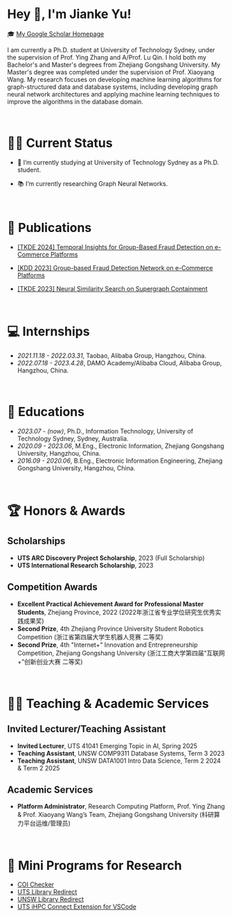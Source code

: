 <span class='anchor' id='about-me'></span>
  
# Hey 👋, I'm Jianke Yu!
  
  
🎓 [My Google Scholar Homepage](https://scholar.google.com/citations?user=EwomMksAAAAJ)  

I am currently a Ph.D. student at University of Technology Sydney, under the supervision of Prof. Ying Zhang and A/Prof. Lu Qin.
I hold both my Bachelor's and Master's degrees from Zhejiang Gongshang University. My Master's degree was completed under the supervision of Prof. Xiaoyang Wang.
My research focuses on developing machine learning algorithms for graph-structured data and database systems, including developing graph neural network architectures and applying machine learning techniques to improve the algorithms in the database domain.

<br/>  

<span class='anchor' id='current-status'></span>

# 🧑‍💻 Current Status
- 🏫 I’m currently studying at University of Technology Sydney as a Ph.D. student.  
  

- 📚 I’m currently researching Graph Neural Networks.  
  

<br/>  

# 📝 Publications 

- [[TKDE 2024] Temporal Insights for Group-Based Fraud Detection on e-Commerce Platforms](https://ieeexplore.ieee.org/document/10740556/)

- [[KDD 2023] Group-based Fraud Detection Network on e-Commerce Platforms](https://dl.acm.org/doi/10.1145/3580305.3599836)

- [[TKDE 2023] Neural Similarity Search on Supergraph Containment](https://ieeexplore.ieee.org/abstract/document/10135129)

  
<br/>   

# 💻 Internships
- *2021.11.18 - 2022.03.31*, Taobao, Alibaba Group, Hangzhou, China.
- *2022.07.18 - 2023.4.28*, DAMO Academy/Alibaba Cloud, Alibaba Group, Hangzhou, China.

<br/>   

# 📖 Educations
- *2023.07 - (now)*, Ph.D., Information Technology, University of Technology Sydney, Sydney, Australia.
- *2020.09 - 2023.06*, M.Eng., Electronic Information, Zhejiang Gongshang University, Hangzhou, China.
- *2016.09 - 2020.06*, B.Eng., Electronic Information Engineering, Zhejiang Gongshang University, Hangzhou, China. 

<br/>  

<span class='anchor' id='honors-awards'></span>

# 🏆 Honors & Awards

## Scholarships
- **UTS ARC Discovery Project Scholarship**, 2023 (Full Scholarship)
- **UTS International Research Scholarship**, 2023

## Competition Awards
- **Excellent Practical Achievement Award for Professional Master Students**, Zhejiang Province, 2022 (2022年浙江省专业学位研究生优秀实践成果奖)
- **Second Prize**, 4th Zhejiang Province University Student Robotics Competition (浙江省第四届大学生机器人竞赛 二等奖)
- **Second Prize**, 4th "Internet+" Innovation and Entrepreneurship Competition, Zhejiang Gongshang University (浙江工商大学第四届“互联网+”创新创业大赛 二等奖)

<br/>

<span class='anchor' id='teaching-academic-services'></span>

# 👨‍🏫 Teaching & Academic Services

## Invited Lecturer/Teaching Assistant
- **Invited Lecturer**, UTS 41041 Emerging Topic in AI, Spring 2025
- **Teaching Assistant**, UNSW COMP9311 Database Systems, Term 3 2023
- **Teaching Assistant**, UNSW DATA1001 Intro Data Science, Term 2 2024 & Term 2 2025

## Academic Services
- **Platform Administrator**, Research Computing Platform, Prof. Ying Zhang & Prof. Xiaoyang Wang’s Team, Zhejiang Gongshang University (科研算力平台运维/管理员)

<br/>

# 🔗 Mini Programs for Research

- [COI Checker](https://coi.jianke-yu.online/)
- [UTS Library Redirect](https://github.com/yujianke100/University-Library-Redirect)
- [UNSW Library Redirect](https://github.com/yujianke100/University-Library-Redirect/tree/UNSW)
- [UTS iHPC Connect Extension for VSCode](https://github.com/yujianke100/UTS-iHPC-Connection-Wizard)


<br/>  

<!--<span class='anchor' id='Recent-Blog-Posts'></span>-->

<!--BLOG_START-->
